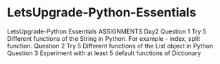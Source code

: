 # LetsUpgrade-Python-Essentials
LetsUpgrade-Python Essentials ASSIGNMENTS
Day2
Question 1
Try 5 Different functions of the String in Python.
For example - index, split function.
Question 2
Try 5 Different functions of the List object in Python
Question 3
Experiment with at least 5 default functions of Dictionary
